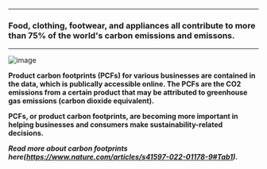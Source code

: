 ___

### Food, clothing, footwear, and appliances all contribute to more than 75% of the world's carbon emissions and emissons.
___

![image](https://user-images.githubusercontent.com/108348003/211213928-ab581c1d-fe7d-453f-8c37-e00ce1f05f28.png)


**Product carbon footprints (PCFs) for various businesses are contained in the data, which is publically accessible online. The PCFs are the CO2 emissions from a certain product that may be attributed to greenhouse gas emissions (carbon dioxide equivalent).**

**PCFs, or product carbon footprints, are becoming more important in helping businesses and consumers make sustainability-related decisions.**

***Read more about carbon footprints here(https://www.nature.com/articles/s41597-022-01178-9#Tab1).***
